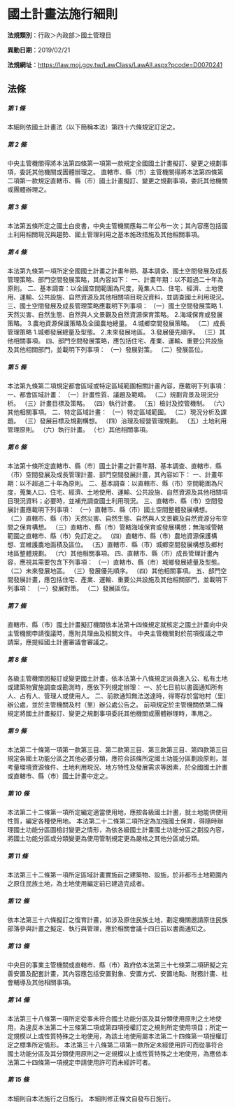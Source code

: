 # 國土計畫法施行細則

**法規類別**：行政＞內政部＞國土管理目

**異動日期**：2019/02/21  

**法規網址**：https://law.moj.gov.tw/LawClass/LawAll.aspx?pcode=D0070241





## 法條
##### 第 1 條
本細則依國土計畫法（以下簡稱本法）第四十六條規定訂定之。

##### 第 2 條
中央主管機關得將本法第四條第一項第一款規定全國國土計畫擬訂、變更之規劃事項，委託其他機關或團體辦理之。
直轄市、縣（市）主管機關得將本法第四條第二項第一款規定直轄市、縣（市）國土計畫擬訂、變更之規劃事項，委託其他機關或團體辦理之。

##### 第 3 條
本法第五條所定之國土白皮書，中央主管機關應每二年公布一次；其內容應包括國土利用相關現況與趨勢、國土管理利用之基本施政措施及其他相關事項。

##### 第 4 條
本法第九條第一項所定全國國土計畫之計畫年期、基本調查、國土空間發展及成長管理策略、部門空間發展策略，其內容如下：
一、計畫年期：以不超過二十年為原則。
二、基本調查：以全國空間範圍為尺度，蒐集人口、住宅、經濟、土地使用、運輸、公共設施、自然資源及其他相關項目現況資料，並調查國土利用現況。
三、國土空間發展及成長管理策略應載明下列事項：
（一）國土空間發展策略
      1.天然災害、自然生態、自然與人文景觀及自然資源保育策略。
      2.海域保育或發展策略。
      3.農地資源保護策略及全國農地總量。
      4.城鄉空間發展策略。
（二）成長管理策略
      1.城鄉發展總量及型態。
      2.未來發展地區。
      3.發展優先順序。
（三）其他相關事項。
四、部門空間發展策略，應包括住宅、產業、運輸、重要公共設施及其他相關部門，並載明下列事項：
（一）發展對策。
（二）發展區位。

##### 第 5 條
本法第九條第二項規定都會區域或特定區域範圍相關計畫內容，應載明下列事項：
一、都會區域計畫：
（一）計畫性質、議題及範疇。
（二）規劃背景及現況分析。
（三）計畫目標及策略。
（四）執行計畫。
（五）檢討及控管機制。
（六）其他相關事項。
二、特定區域計畫：
（一）特定區域範圍。
（二）現況分析及課題。
（三）發展目標及規劃構想。
（四）治理及經營管理規劃。
（五）土地利用管理原則。
（六）執行計畫。
（七）其他相關事項。

##### 第 6 條
本法第十條所定直轄市、縣（市）國土計畫之計畫年期、基本調查、直轄市、縣（市）空間發展及成長管理計畫、部門空間發展計畫，其內容如下：
一、計畫年期：以不超過二十年為原則。
二、基本調查：以直轄市、縣（市）空間範圍為尺度，蒐集人口、住宅、經濟、土地使用、運輸、公共設施、自然資源及其他相關項目現況資料；必要時，並補充調查國土利用現況。
三、直轄市、縣（市）空間發展計畫應載明下列事項：
（一）直轄市、縣（市）國土空間整體發展構想。
（二）直轄市、縣（市）天然災害、自然生態、自然與人文景觀及自然資源分布空間之保育構想。
（三）直轄市、縣（市）管轄海域保育或發展構想；無海域管轄範圍之直轄市、縣（市）免訂定之。
（四）直轄市、縣（市）農地資源保護構想、宜維護農地面積及區位。
（五）直轄市、縣（市）城鄉空間發展構想及鄉村地區整體規劃。
（六）其他相關事項。
四、直轄市、縣（市）成長管理計畫內容，應視其需要包含下列事項：
（一）直轄市、縣（市）城鄉發展總量及型態。
（二）未來發展地區。
（三）發展優先順序。
（四）其他相關事項。
五、部門空間發展計畫，應包括住宅、產業、運輸、重要公共設施及其他相關部門，並載明下列事項：
（一）發展對策。
（二）發展區位。

##### 第 7 條
直轄市、縣（市）國土計畫擬訂機關依本法第十四條規定就核定之國土計畫向中央主管機關申請復議時，應附具理由及相關文件。
中央主管機關對於前項復議之申請案，應提經國土計畫審議會審議之。

##### 第 8 條
各級主管機關因擬訂或變更國土計畫，依本法第十八條規定派員進入公、私有土地或建築物實施調查或勘測時，應依下列規定辦理：
一、於七日前以書面通知所有人、占有人、管理人或使用人。
二、前款通知無法送達時，得寄存於當地村（里）辦公處，並於主管機關及村（里）辦公處公告之。
前項規定於主管機關依第二條規定將國土計畫擬訂、變更之規劃事項委託其他機關或團體辦理時，準用之。

##### 第 9 條
本法第二十條第一項第一款第三目、第二款第三目、第三款第三目、第四款第三目規定各國土功能分區之其他必要分類，應符合該條所定國土功能分區劃設原則，並考量環境資源條件、土地利用現況、地方特性及發展需求等因素，於全國國土計畫或直轄市、縣（市）國土計畫中定之。

##### 第 10 條
本法第二十二條第一項所定編定適當使用地，應按各級國土計畫，就土地能供使用性質，編定各種使用地。
本法第二十二條第二項所定為加強國土保育，得隨時辦理國土功能分區圖檢討變更之情形，為依各級國土計畫國土功能分區之劃設內容，將國土功能分區或分類變更為使用管制規定更為嚴格之其他分區或分類。

##### 第 11 條
本法第三十二條第一項所定區域計畫實施前之建築物、設施，於非都市土地範圍內之原住民族土地，為土地使用編定前已建造完成者。

##### 第 12 條
依本法第三十六條擬訂之復育計畫，如涉及原住民族土地，劃定機關邀請原住民族部落參與計畫之擬定、執行與管理，應於相關會議十四日前以書面通知之。

##### 第 13 條
中央目的事業主管機關或直轄市、縣（市）政府依本法第三十七條第二項研擬之完善安置及配套計畫，其內容應包括安置對象、安置方式、安置地點、財務計畫、社會輔導及其他相關事項。

##### 第 14 條
本法第三十八條第一項所定從事未符合國土功能分區及其分類使用原則之土地使用，為違反本法第二十三條第二項或第四項授權訂定之規則所定使用項目；所定一定規模以上或性質特殊之土地使用，為該土地使用屬本法第二十四條第一項授權訂定之標準所定情形。
本法第三十八條第二項第一款所定未經使用許可而從事符合國土功能分區及其分類使用原則之一定規模以上或性質特殊之土地使用，為應依本法第二十四條第一項規定申請使用許可而未經許可者。

##### 第 15 條
本細則自本法施行之日施行。
本細則修正條文自發布日施行。


